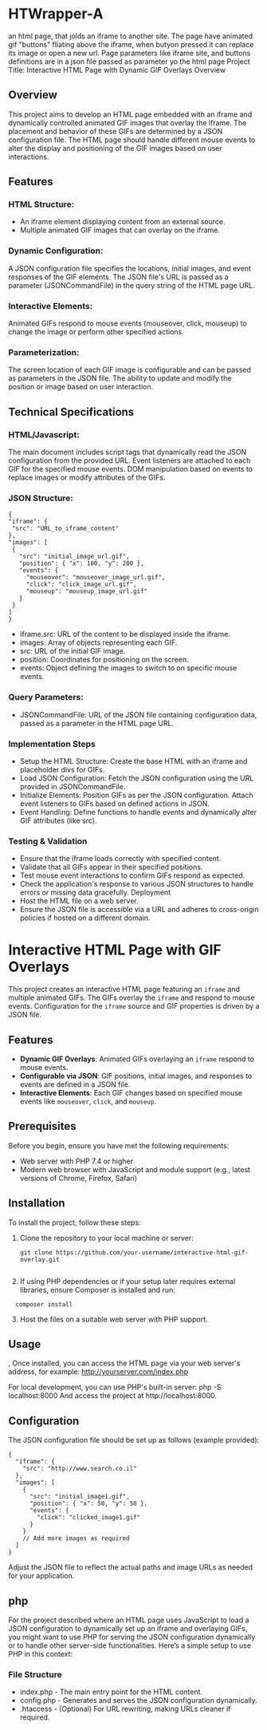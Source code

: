 # HTWrapper-A
an html page, that jolds an iframe to another site. The page have animated gif "buttons" fliating above the iframe, when butyon pressed it can replace its image or open a new url. Page parameters like iframe site, and buttons definitions are in a json file passed as parameter yo the html page
Project Title: Interactive HTML Page with Dynamic GIF Overlays
Overview

## Overview
This project aims to develop an HTML page embedded with an iframe and dynamically controlled animated GIF images that overlay the iframe. The placement and behavior of these GIFs are determined by a JSON configuration file. The HTML page should handle different mouse events to alter the display and positioning of the GIF images based on user interactions.

## Features
### HTML Structure:
- An iframe element displaying content from an external source.
- Multiple animated GIF images that can overlay on the iframe.
### Dynamic Configuration:
A JSON configuration file specifies the locations, initial images, and event responses of the GIF elements.
The JSON file's URL is passed as a parameter (JSONCommandFile) in the query string of the HTML page URL.
### Interactive Elements:
Animated GIFs respond to mouse events (mouseover, click, mouseup) to change the image or perform other specified actions.
### Parameterization:
The screen location of each GIF image is configurable and can be passed as parameters in the JSON file.
The ability to update and modify the position or image based on user interaction.
## Technical Specifications
### HTML/Javascript:
The main document includes script tags that dynamically read the JSON configuration from the provided URL.
Event listeners are attached to each GIF for the specified mouse events.
DOM manipulation based on events to replace images or modify attributes of the GIFs.
### JSON Structure:
   ```
{
  "iframe": {
    "src": "URL_to_iframe_content"
  },
  "images": [
    {
      "src": "initial_image_url.gif",
      "position": { "x": 100, "y": 200 },
      "events": {
        "mouseover": "mouseover_image_url.gif",
        "click": "click_image_url.gif",
        "mouseup": "mouseup_image_url.gif"
      }
    }
  ]
}
  ```
- iframe.src: URL of the content to be displayed inside the iframe.
- images: Array of objects representing each GIF.
- src: URL of the initial GIF image.
- position: Coordinates for positioning on the screen.
- events: Object defining the images to switch to on specific mouse events.

### Query Parameters:
- JSONCommandFile: URL of the JSON file containing configuration data, passed as a parameter in the HTML page URL.
### Implementation Steps
- Setup the HTML Structure:
Create the base HTML with an iframe and placeholder divs for GIFs.
- Load JSON Configuration:
Fetch the JSON configuration using the URL provided in JSONCommandFile.
- Initialize Elements:
Position GIFs as per the JSON configuration.
Attach event listeners to GIFs based on defined actions in JSON.
- Event Handling:
Define functions to handle events and dynamically alter GIF attributes (like src).
### Testing & Validation
- Ensure that the iframe loads correctly with specified content.
- Validate that all GIFs appear in their specified positions.
- Test mouse event interactions to confirm GIFs respond as expected.
- Check the application's response to various JSON structures to handle errors or missing data gracefully.
Deployment
- Host the HTML file on a web server.
- Ensure the JSON file is accessible via a URL and adheres to cross-origin policies if hosted on a different domain.


# Interactive HTML Page with GIF Overlays

This project creates an interactive HTML page featuring an `iframe` and multiple animated GIFs. The GIFs overlay the `iframe` and respond to mouse events. Configuration for the `iframe` source and GIF properties is driven by a JSON file.

## Features

- **Dynamic GIF Overlays**: Animated GIFs overlaying an `iframe` respond to mouse events.
- **Configurable via JSON**: GIF positions, initial images, and responses to events are defined in a JSON file.
- **Interactive Elements**: Each GIF changes based on specified mouse events like `mouseover`, `click`, and `mouseup`.

## Prerequisites

Before you begin, ensure you have met the following requirements:
- Web server with PHP 7.4 or higher
- Modern web browser with JavaScript and module support (e.g., latest versions of Chrome, Firefox, Safari)

## Installation

To install the project, follow these steps:

1. Clone the repository to your local machine or server:
   ```
   git clone https://github.com/your-username/interactive-html-gif-overlay.git


2. If using PHP dependencies or if your setup later requires external libraries, ensure Composer is installed and run:
```
  composer install
```
3. Host the files on a suitable web server with PHP support.

## Usage
,
Once installed, you can access the HTML page via your web server's address, for example:
http://yourserver.com/index.php

For local development, you can use PHP's built-in server:
php -S localhost:8000
And access the project at http://localhost:8000.

## Configuration
The JSON configuration file should be set up as follows (example provided):
```
{
  "iframe": {
    "src": "http://www.search.co.il"
  },
  "images": [
    {
      "src": "initial_image1.gif",
      "position": { "x": 50, "y": 50 },
      "events": {
        "click": "clicked_image1.gif"
      }
    }
    // Add more images as required
  ]
}
```
Adjust the JSON file to reflect the actual paths and image URLs as needed for your application.

## php
For the project described where an HTML page uses JavaScript to load a JSON configuration to dynamically set up an iframe and overlaying GIFs, you might want to use PHP for serving the JSON configuration dynamically or to handle other server-side functionalities. Here’s a simple setup to use PHP in this context:

### File Structure
- index.php - The main entry point for the HTML content.
- config.php - Generates and serves the JSON configuration dynamically.
- .htaccess - (Optional) For URL rewriting, making URLs cleaner if required.

